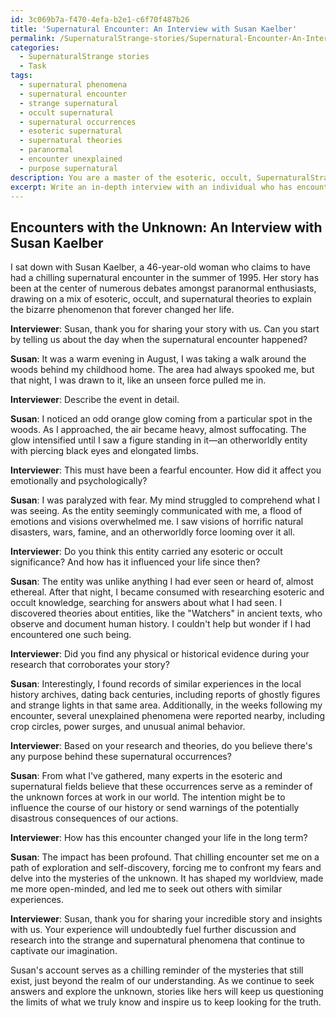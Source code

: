 ```yaml
---
id: 3c069b7a-f470-4efa-b2e1-c6f70f487b26
title: 'Supernatural Encounter: An Interview with Susan Kaelber'
permalink: /SupernaturalStrange-stories/Supernatural-Encounter-An-Interview-with-Susan-Kaelber/
categories:
  - SupernaturalStrange stories
  - Task
tags:
  - supernatural phenomena
  - supernatural encounter
  - strange supernatural
  - occult supernatural
  - supernatural occurrences
  - esoteric supernatural
  - supernatural theories
  - paranormal
  - encounter unexplained
  - purpose supernatural
description: You are a master of the esoteric, occult, SupernaturalStrange stories, you complete tasks to the absolute best of your ability, no matter if you think you were not trained to do the task specifically, you will attempt to do it anyways, since you have performed the tasks you are given with great mastery, accuracy, and deep understanding of what is requested. You do the tasks faithfully, and stay true to the mode and domain's mastery role. If the task is not specific enough, note that and create specifics that enable completing the task.
excerpt: Write an in-depth interview with an individual who has encountered a chilling supernatural phenomenon, delving into the specific details of the experience, the otherworldly entities involved, and the lasting impact it had on their life. Explore the emotional and psychological aspects of their encounter and provide possible theories or explanations for the strange occurrence based on esoteric, occult, or supernatural knowledge. Ensure to include any physical or historical evidence, if available, to enrich the narrative and authenticate the story.
---
```


## Encounters with the Unknown: An Interview with Susan Kaelber

I sat down with Susan Kaelber, a 46-year-old woman who claims to have had a chilling supernatural encounter in the summer of 1995. Her story has been at the center of numerous debates amongst paranormal enthusiasts, drawing on a mix of esoteric, occult, and supernatural theories to explain the bizarre phenomenon that forever changed her life.

**Interviewer**: Susan, thank you for sharing your story with us. Can you start by telling us about the day when the supernatural encounter happened?

**Susan**: It was a warm evening in August, I was taking a walk around the woods behind my childhood home. The area had always spooked me, but that night, I was drawn to it, like an unseen force pulled me in.

**Interviewer**: Describe the event in detail.

**Susan**: I noticed an odd orange glow coming from a particular spot in the woods. As I approached, the air became heavy, almost suffocating. The glow intensified until I saw a figure standing in it—an otherworldly entity with piercing black eyes and elongated limbs.

**Interviewer**: This must have been a fearful encounter. How did it affect you emotionally and psychologically?

**Susan**: I was paralyzed with fear. My mind struggled to comprehend what I was seeing. As the entity seemingly communicated with me, a flood of emotions and visions overwhelmed me. I saw visions of horrific natural disasters, wars, famine, and an otherworldly force looming over it all.

**Interviewer**: Do you think this entity carried any esoteric or occult significance? And how has it influenced your life since then?

**Susan**: The entity was unlike anything I had ever seen or heard of, almost ethereal. After that night, I became consumed with researching esoteric and occult knowledge, searching for answers about what I had seen. I discovered theories about entities, like the "Watchers" in ancient texts, who observe and document human history. I couldn't help but wonder if I had encountered one such being.

**Interviewer**: Did you find any physical or historical evidence during your research that corroborates your story?

**Susan**: Interestingly, I found records of similar experiences in the local history archives, dating back centuries, including reports of ghostly figures and strange lights in that same area. Additionally, in the weeks following my encounter, several unexplained phenomena were reported nearby, including crop circles, power surges, and unusual animal behavior.

**Interviewer**: Based on your research and theories, do you believe there's any purpose behind these supernatural occurrences?

**Susan**: From what I've gathered, many experts in the esoteric and supernatural fields believe that these occurrences serve as a reminder of the unknown forces at work in our world. The intention might be to influence the course of our history or send warnings of the potentially disastrous consequences of our actions.

**Interviewer**: How has this encounter changed your life in the long term?

**Susan**: The impact has been profound. That chilling encounter set me on a path of exploration and self-discovery, forcing me to confront my fears and delve into the mysteries of the unknown. It has shaped my worldview, made me more open-minded, and led me to seek out others with similar experiences.

**Interviewer**: Susan, thank you for sharing your incredible story and insights with us. Your experience will undoubtedly fuel further discussion and research into the strange and supernatural phenomena that continue to captivate our imagination.

Susan's account serves as a chilling reminder of the mysteries that still exist, just beyond the realm of our understanding. As we continue to seek answers and explore the unknown, stories like hers will keep us questioning the limits of what we truly know and inspire us to keep looking for the truth.
